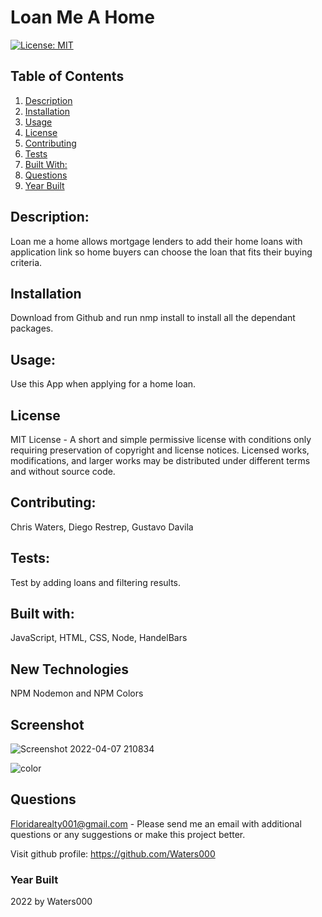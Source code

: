 
 # Loan Me A Home  
  
        
[![License: MIT](https://img.shields.io/badge/License-MIT-yellow.svg)](https://opensource.org/licenses/MIT)            
## Table of Contents
1. [Description](#Description)
2. [Installation](#Installation)
3. [Usage](#Usage)
4. [License](#License)
5. [Contributing](#Contributing)
6. [Tests](#Tests)
7. [Built With:](#Built-with)
8. [Questions](#Questions)
9. [Year Built](#Year-built)

## Description: 
Loan me a home allows mortgage lenders to add their home loans with application link so home buyers can choose the loan that fits their buying criteria. 
## Installation
Download from Github and run nmp install to install all the dependant packages.
## Usage:
 Use this App when applying for a home loan.  
 ## License
MIT License - A short and simple permissive license with conditions only requiring preservation of copyright and license notices. Licensed works, modifications, and larger works may be distributed under different terms and without source code.
## Contributing: 
Chris Waters, Diego Restrep, Gustavo Davila   
## Tests:
Test by adding loans and filtering results.
## Built with:
JavaScript, HTML, CSS, Node, HandelBars

## New Technologies
NPM Nodemon and NPM Colors

## Screenshot
![Screenshot 2022-04-07 210834](https://user-images.githubusercontent.com/94644749/162343547-e276bd4b-8ab2-42d1-9f1e-ee2a584e50a0.png)

![color](https://user-images.githubusercontent.com/94644749/162343582-ce055ed6-8b02-4a7f-97e5-8bbba958c9ff.png)

    
 ## Questions
  Floridarealty001@gmail.com - Please send me an email with additional questions or any suggestions or make this project better.
 
  Visit github profile:
  https://github.com/Waters000

  

### Year Built
2022 by Waters000  